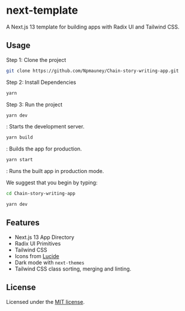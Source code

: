 # next-template

A Next.js 13 template for building apps with Radix UI and Tailwind CSS.

## Usage

Step 1: Clone the project

```bash
git clone https://github.com/Npmauney/Chain-story-writing-app.git
```

Step 2: Install Dependencies

```bash
yarn
```

Step 3: Run the project

```bash
yarn dev
```

: Starts the development server.

```bash
yarn build
```

: Builds the app for production.

```bash
yarn start
```

: Runs the built app in production mode.

We suggest that you begin by typing:

```bash
cd Chain-story-writing-app
```

```bash
yarn dev
```

## Features

- Next.js 13 App Directory
- Radix UI Primitives
- Tailwind CSS
- Icons from [Lucide](https://lucide.dev)
- Dark mode with `next-themes`
- Tailwind CSS class sorting, merging and linting.

## License

Licensed under the [MIT license](https://github.com/shadcn/ui/blob/main/LICENSE.md).
